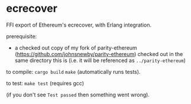 # ecrecover
FFI export of Ethereum's ecrecover, with Erlang integration.

prerequisite:
- a checked out copy of my fork of parity-ethereum (https://github.com/johnsnewby/parity-ethereum) checked out in the same directory this is (i.e. it will be referenced as `../parity-ethereum`)

to compile:
`cargo build`
`make` (automatically runs tests).

to test:
`make test` (requires gcc)

(if you don't see `Test passed` then something went wrong).